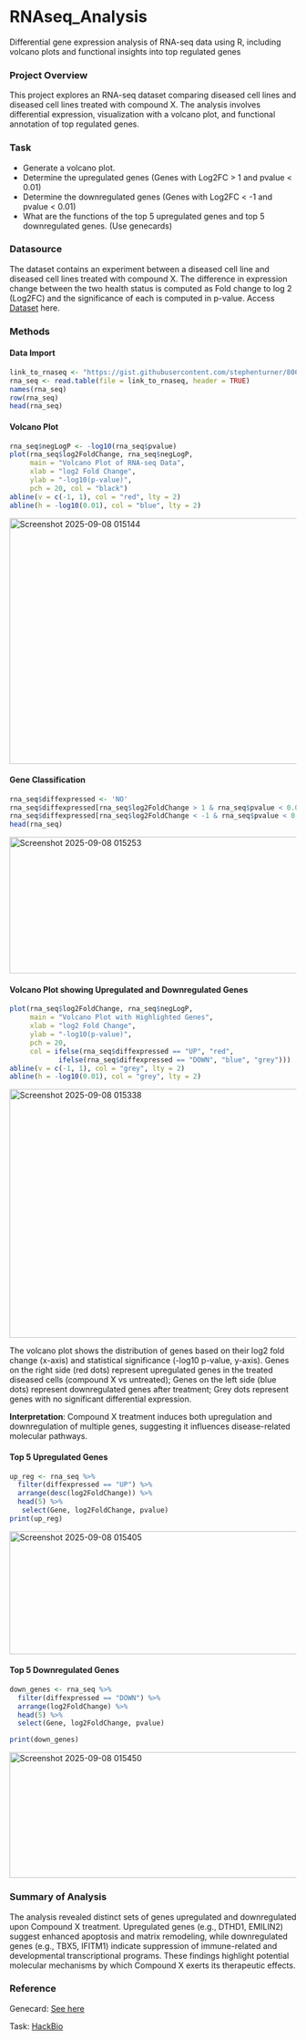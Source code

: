 # RNAseq_Analysis
Differential gene expression analysis of RNA-seq data using R, including volcano plots and functional insights into top regulated genes


### Project Overview
This project explores an RNA-seq dataset comparing diseased cell lines and diseased cell lines treated with compound X. The analysis involves differential expression, visualization with a volcano plot, and functional annotation of top regulated genes.


### Task
- Generate a volcano plot.
- Determine the upregulated genes (Genes with Log2FC > 1 and pvalue < 0.01)
- Determine the downregulated genes (Genes with Log2FC < -1 and pvalue < 0.01)
- What are the functions of the top 5 upregulated genes and top 5 downregulated genes. (Use genecards)


### Datasource
The dataset contains an experiment between a diseased cell line and diseased cell lines treated with compound X. The difference in expression change between the two health status is computed as Fold change to log 2 (Log2FC) and the significance of each is computed in p-value. Access [Dataset](https://gist.githubusercontent.com/stephenturner/806e31fce55a8b7175af/raw/1a507c4c3f9f1baaa3a69187223ff3d3050628d4/results.txt) here.


### Methods

#### Data Import
```r
link_to_rnaseq <- "https://gist.githubusercontent.com/stephenturner/806e31fce55a8b7175af/raw/1a507c4c3f9f1baaa3a69187223ff3d3050628d4/results.txt"
rna_seq <- read.table(file = link_to_rnaseq, header = TRUE)
names(rna_seq)
row(rna_seq)
head(rna_seq)
```

#### Volcano Plot
```r
rna_seq$negLogP <- -log10(rna_seq$pvalue)
plot(rna_seq$log2FoldChange, rna_seq$negLogP,
     main = "Volcano Plot of RNA-seq Data",
     xlab = "log2 Fold Change",
     ylab = "-log10(p-value)",
     pch = 20, col = "black")
abline(v = c(-1, 1), col = "red", lty = 2)
abline(h = -log10(0.01), col = "blue", lty = 2)
```

<img width="704" height="432" alt="Screenshot 2025-09-08 015144" src="https://github.com/user-attachments/assets/881b2870-0155-42c0-a477-9e88e2a2c66c" />


#### Gene Classification
```r
rna_seq$diffexpressed <- 'NO'
rna_seq$diffexpressed[rna_seq$log2FoldChange > 1 & rna_seq$pvalue < 0.01] <- 'UP'
rna_seq$diffexpressed[rna_seq$log2FoldChange < -1 & rna_seq$pvalue < 0.01] <- 'DOWN'
head(rna_seq)
```

<img width="1265" height="240" alt="Screenshot 2025-09-08 015253" src="https://github.com/user-attachments/assets/5c2a5cab-0e34-47da-8d3d-0393a9e90b31" />


#### Volcano Plot showing Upregulated and Downregulated Genes
```r
plot(rna_seq$log2FoldChange, rna_seq$negLogP,
     main = "Volcano Plot with Highlighted Genes",
     xlab = "log2 Fold Change",
     ylab = "-log10(p-value)",
     pch = 20,
     col = ifelse(rna_seq$diffexpressed == "UP", "red",
            ifelse(rna_seq$diffexpressed == "DOWN", "blue", "grey")))
abline(v = c(-1, 1), col = "grey", lty = 2)
abline(h = -log10(0.01), col = "grey", lty = 2)
```

<img width="702" height="437" alt="Screenshot 2025-09-08 015338" src="https://github.com/user-attachments/assets/01d65c30-cf79-454e-b70a-5b53cebec1e1" />

The volcano plot shows the distribution of genes based on their log2 fold change (x-axis) and statistical significance (-log10 p-value, y-axis). Genes on the right side (red dots) represent upregulated genes in the treated diseased cells (compound X vs untreated); Genes on the left side (blue dots) represent downregulated genes after treatment; Grey dots represent genes with no significant differential expression.

 **Interpretation**: Compound X treatment induces both upregulation and downregulation of multiple genes, suggesting it influences disease-related molecular pathways.


#### Top 5 Upregulated Genes
```r
up_reg <- rna_seq %>%
  filter(diffexpressed == "UP") %>%
  arrange(desc(log2FoldChange)) %>%
  head(5) %>%
   select(Gene, log2FoldChange, pvalue) 
print(up_reg)
```

<img width="1265" height="216" alt="Screenshot 2025-09-08 015405" src="https://github.com/user-attachments/assets/d125019d-41f2-4610-9d8e-f60a8c0896d6" />



#### Top 5 Downregulated Genes
```r
down_genes <- rna_seq %>%
  filter(diffexpressed == "DOWN") %>%
  arrange(log2FoldChange) %>%
  head(5) %>%
  select(Gene, log2FoldChange, pvalue)

print(down_genes)
```

<img width="1267" height="221" alt="Screenshot 2025-09-08 015450" src="https://github.com/user-attachments/assets/d3630212-3fbb-4a18-a8a6-aff9f40dbff8" />

### Summary of Analysis
The analysis revealed distinct sets of genes upregulated and downregulated upon Compound X treatment. Upregulated genes (e.g., DTHD1, EMILIN2) suggest enhanced apoptosis and matrix remodeling, while downregulated genes (e.g., TBX5, IFITM1) indicate suppression of immune-related and developmental transcriptional programs. These findings highlight potential molecular mechanisms by which Compound X exerts its therapeutic effects.
### Reference
Genecard: [See here](https://www.genecards.org/) 

Task: [HackBio](https://course.thehackbio.com/classroom/2)

